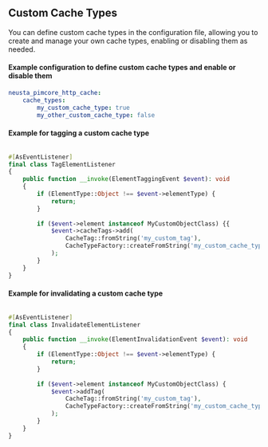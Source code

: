 ## Custom Cache Types

You can define custom cache types in the configuration file, allowing you to create and manage your own cache types, enabling or disabling them as needed.

#### Example configuration to define custom cache types and enable or disable them

```yaml
neusta_pimcore_http_cache:
    cache_types:
        my_custom_cache_type: true
        my_other_custom_cache_type: false
```

#### Example for tagging a custom cache type

```php

#[AsEventListener]
final class TagElementListener
{
    public function __invoke(ElementTaggingEvent $event): void
    {
        if (ElementType::Object !== $event->elementType) {
            return;
        }
        
        if ($event->element instanceof MyCustomObjectClass) {{
            $event->cacheTags->add(
                CacheTag::fromString('my_custom_tag'),
                CacheTypeFactory::createFromString('my_custom_cache_type')
            );
        }
    }
}
```

#### Example for invalidating a custom cache type

```php

#[AsEventListener]
final class InvalidateElementListener
{
    public function __invoke(ElementInvalidationEvent $event): void
    {
        if (ElementType::Object !== $event->elementType) {
            return;
        }
        
        if ($event->element instanceof MyCustomObjectClass) {
            $event->addTag(
                CacheTag::fromString('my_custom_tag'),
                CacheTypeFactory::createFromString('my_custom_cache_type')
            );
        }
    }
}
```
